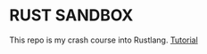 # RUST SANDBOX
This repo is my crash course into Rustlang.
[Tutorial](https://www.youtube.com/watch?v=zF34dRivLOw&t=32s)